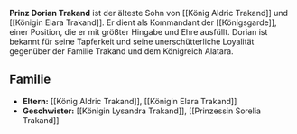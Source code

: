 **Prinz Dorian Trakand** ist der älteste Sohn von [[König Aldric Trakand]] und [[Königin Elara Trakand]]. Er dient als Kommandant der [[Königsgarde]], einer Position, die er mit größter Hingabe und Ehre ausfüllt. Dorian ist bekannt für seine Tapferkeit und seine unerschütterliche Loyalität gegenüber der Familie Trakand und dem Königreich Alatara.

## Familie

- **Eltern:** [[König Aldric Trakand]], [[Königin Elara Trakand]]
- **Geschwister:** [[Königin Lysandra Trakand]], [[Prinzessin Sorelia Trakand]]
